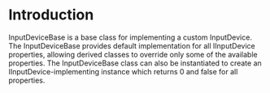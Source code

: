 # Introduction

InputDeviceBase is a base class for implementing a custom InputDevice. The InputDeviceBase provides default implementation for all IInputDevice properties, allowing derived classes to override only some of the available properties. The InputDeviceBase class can also be instantiated to create an IInputDevice-implementing instance which returns 0 and false for all properties.   &#x20;
